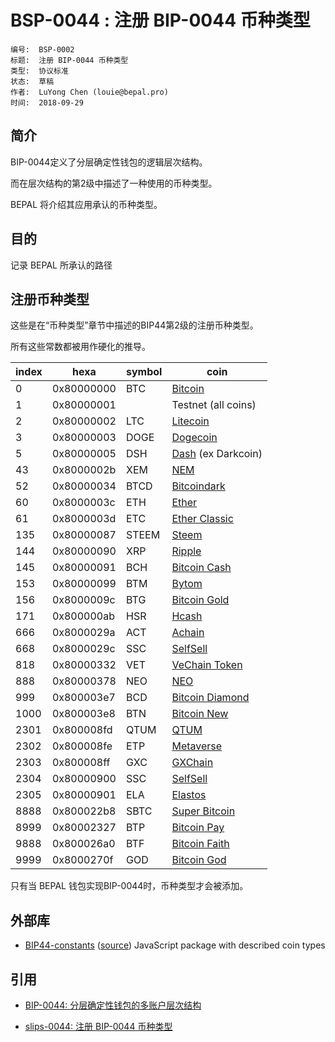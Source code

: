 # BSP-0044 : 注册 BIP-0044 币种类型

```
编号:  BSP-0002
标题:  注册 BIP-0044 币种类型
类型:  协议标准
状态:  草稿
作者:  LuYong Chen (louie@bepal.pro)
时间:  2018-09-29
```

## 简介

BIP-0044定义了分层确定性钱包的逻辑层次结构。

而在层次结构的第2级中描述了一种使用的币种类型。

BEPAL 将介绍其应用承认的币种类型。

## 目的

记录 BEPAL 所承认的路径

## 注册币种类型

这些是在“币种类型”章节中描述的BIP44第2级的注册币种类型。

所有这些常数都被用作硬化的推导。

index | hexa       | symbol | coin
------|------------|--------|-----------------------------------
0     | 0x80000000 | BTC    | [Bitcoin](https://bitcoin.org/)
1     | 0x80000001 |        | Testnet (all coins)
2     | 0x80000002 | LTC    | [Litecoin](https://litecoin.org/)
3     | 0x80000003 | DOGE   | [Dogecoin](https://github.com/dogecoin/dogecoin)
5     | 0x80000005 | DSH    | [Dash](https://github.com/dashpay/dash) (ex Darkcoin)
43    | 0x8000002b | XEM    | [NEM](https://github.com/NemProject)
52    | 0x80000034 | BTCD   | [Bitcoindark](https://github.com/jl777/btcd)
60    | 0x8000003c | ETH    | [Ether](https://ethereum.org/ether)
61    | 0x8000003d | ETC    | [Ether Classic](https://ethereumclassic.github.io)
135   | 0x80000087 | STEEM  | [Steem](http://steem.io)
144   | 0x80000090 | XRP    | [Ripple](https://ripple.com)
145   | 0x80000091 | BCH    | [Bitcoin Cash](https://www.bitcoincash.org)
153   | 0x80000099 | BTM    | [Bytom](https://bytom.io)
156   | 0x8000009c | BTG    | [Bitcoin Gold](http://www.btcgpu.org)
171   | 0x800000ab | HSR    | [Hcash](https://h.cash)
666   | 0x8000029a | ACT    | [Achain](https://www.achain.com/)
668   | 0x8000029c | SSC    | [SelfSell](https://www.selfsell.com/)
818   | 0x80000332 | VET    | [VeChain Token](https://vechain.com/)
888   | 0x80000378 | NEO    | [NEO](https://neo.org/)
999   | 0x800003e7 | BCD    | [Bitcoin Diamond](http://btcd.io/)
1000  | 0x800003e8 | BTN    | [Bitcoin New](http://bitcoinnew.org/)
2301  | 0x800008fd | QTUM   | [QTUM](https://qtum.org/en/)
2302  | 0x800008fe | ETP    | [Metaverse](https://mvs.org/)
2303  | 0x800008ff | GXC    | [GXChain](https://www.gxb.io)
2304  | 0x80000900 | SSC    | [SelfSell](https://www.selfsell.com)
2305  | 0x80000901 | ELA    | [Elastos](https://www.elastos.org/)
8888  | 0x800022b8 | SBTC   | [Super Bitcoin](https://www.superbtc.org)
8999  | 0x80002327 | BTP    | [Bitcoin Pay](http://www.btceasypay.com)
9888  | 0x800026a0 | BTF    | [Bitcoin Faith](http://bitcoinfaith.org)
9999  | 0x8000270f | GOD    | [Bitcoin God](https://www.bitcoingod.org)

只有当 BEPAL 钱包实现BIP-0044时，币种类型才会被添加。

## 外部库

* [BIP44-constants](https://www.npmjs.com/package/bip44-constants) ([source](http://github.com/bitcoinjs/bip44-constants)) JavaScript package with described coin types

## 引用

* [BIP-0044: 分层确定性钱包的多账户层次结构](https://github.com/bitcoin/bips/blob/master/bip-0044.mediawiki)

* [slips-0044: 注册 BIP-0044 币种类型](https://github.com/satoshilabs/slips/blob/master/slip-0044.md)
